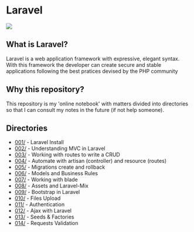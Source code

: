 # Laravel

![](https://camo.githubusercontent.com/c4b3056564d4d97f40afa08cffefa26c2a695316/68747470733a2f2f7265732e636c6f7564696e6172792e636f6d2f6474666276766b79702f696d6167652f75706c6f61642f76313536363333313337372f6c61726176656c2d6c6f676f6c6f636b75702d636d796b2d7265642e737667)

## What is Laravel?
Laravel is a web application framework with expressive, elegant syntax. With this framework the developer can create secure and stable applications following the best pratices devised by the PHP community

## Why this repository?
This repository is my 'online notebook' with matters divided into directories so that I can consult my notes in the future (if not help someone).

## Directories

* [001/](https://github.com/g4br-4d3v/laravel-study/tree/master/001) - Laravel Install
* [002/](https://github.com/g4br-4d3v/laravel-study/tree/master/002) - Understanding MVC in Laravel
* [003/](https://github.com/g4br-4d3v/laravel-study/tree/master/003) - Working with routes to write a CRUD
* [004/](https://github.com/g4br-4d3v/laravel-study/tree/master/004) - Automate with artisan (controller) and resource (routes)
* [005/](https://github.com/g4br-4d3v/laravel-study/tree/master/005) - Migrations create and rollback
* [006/](https://github.com/g4br-4d3v/laravel-study/tree/master/006) - Models and Business Rules
* [007/](https://github.com/g4br-4d3v/laravel-study/tree/master/007) - Working with blade
* [008/](https://github.com/g4br-4d3v/laravel-study/tree/master/008) - Assets and Laravel-Mix
* [009/](https://github.com/g4br-4d3v/laravel-study/tree/master/009) - Bootstrap in Laravel
* [010/](https://github.com/g4br-4d3v/laravel-study/tree/master/010) - Files Upload
* [011/](https://github.com/g4br-4d3v/laravel-study/tree/master/011) - Authentication
* [012/](https://github.com/g4br-4d3v/laravel-study/tree/master/012) - Ajax with Laravel
* [013/](https://github.com/g4br-4d3v/laravel-study/tree/master/013) - Seeds & Factories
* [014/](https://github.com/g4br-4d3v/laravel-study/tree/master/014) - Requests Validation
